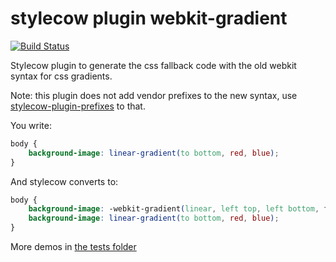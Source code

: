 stylecow plugin webkit-gradient
===============================

[![Build Status](https://travis-ci.org/stylecow/stylecow-plugin-webkit-gradient.svg)](https://travis-ci.org/stylecow/stylecow-plugin-webkit-gradient)

Stylecow plugin to generate the css fallback code with the old webkit syntax for css gradients. 

Note: this plugin does not add vendor prefixes to the new syntax, use [stylecow-plugin-prefixes](https://github.com/stylecow/stylecow-plugin-prefixes) to that.

You write:

```css
body {
    background-image: linear-gradient(to bottom, red, blue);
}
```

And stylecow converts to:

```css
body {
    background-image: -webkit-gradient(linear, left top, left bottom, from(red), to(blue));
    background-image: linear-gradient(to bottom, red, blue);
}
```

More demos in [the tests folder](https://github.com/stylecow/stylecow-plugin-webkit-gradient/tree/master/tests/cases)
